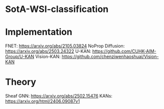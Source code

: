 # SotA-WSI-classification


# Implementation
FNET: https://arxiv.org/abs/2105.03824
NoProp Diffusion: https://arxiv.org/abs/2503.24322
U-KAN: https://github.com/CUHK-AIM-Group/U-KAN
Vision-KAN: https://github.com/chenziwenhaoshuai/Vision-KAN




# Theory
Sheaf GNN: https://arxiv.org/abs/2502.15476
KANs: https://arxiv.org/html/2406.09087v1
